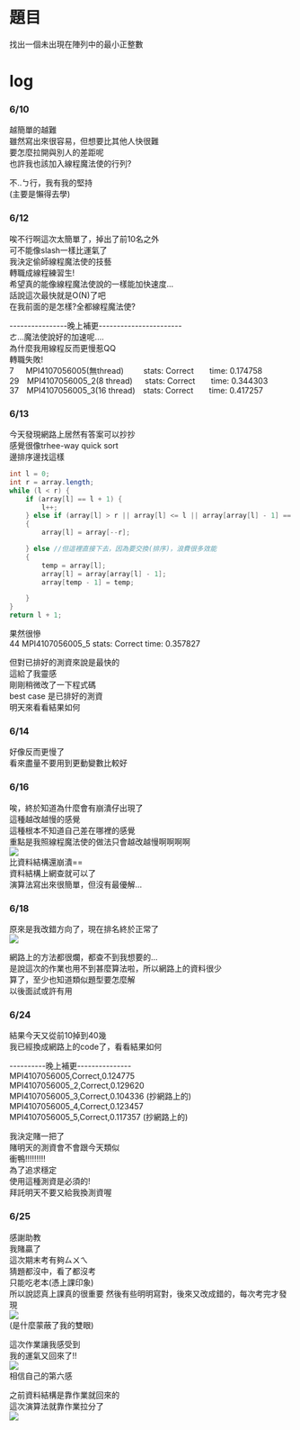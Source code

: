 # 題目
找出一個未出現在陣列中的最小正整數
# log
### 6/10
越簡單的越難  
雖然寫出來很容易，但想要比其他人快很難  
要怎麼拉開與別人的差距呢  
也許我也該加入線程魔法使的行列?  

不..ㄅ行，我有我的堅持  
(主要是懶得去學)  

### 6/12
唉不行啊這次太簡單了，掉出了前10名之外  
可不能像slash一樣比運氣了  
我決定偷師線程魔法使的技藝  
轉職成線程練習生!  
希望真的能像線程魔法使說的一樣能加快速度...  
話說這次最快就是O(N)了吧  
在我前面的是怎樣?全都線程魔法使?  

----------------晚上補更-----------------------  
ㄜ...魔法使說好的加速呢....  
為什麼我用線程反而更慢惹QQ  
轉職失敗!  
7&emsp;&ensp;MPI4107056005(無thread)&ensp;&emsp;&emsp;stats: Correct&emsp;&emsp;time: 0.174758   
29&emsp;MPI4107056005_2(8 thread)&nbsp;&nbsp;&emsp;stats: Correct&emsp;&emsp;time: 0.344303     
37&emsp;MPI4107056005_3(16 thread)&emsp;stats: Correct&emsp;&emsp;time: 0.417257   

### 6/13
今天發現網路上居然有答案可以抄抄  
感覺很像trhee-way quick sort  
邊排序邊找這樣  
```java
int l = 0;
int r = array.length; 
while (l < r) {
	if (array[l] == l + 1) {
		l++;
	} else if (array[l] > r || array[l] <= l || array[array[l] - 1] == array[l])
	{
		array[l] = array[--r];

	} else //但這裡直接下去，因為要交換(排序)，浪費很多效能
	{
		temp = array[l];
		array[l] = array[array[l] - 1];
		array[temp - 1] = temp;

	}
}
return l + 1;
```
果然很慘  
44   MPI4107056005_5    stats: Correct    time: 0.357827  

但對已排好的測資來說是最快的  
這給了我靈感  
剛剛稍微改了一下程式碼  
best case 是已排好的測資  
明天來看看結果如何  

### 6/14
好像反而更慢了  
看來盡量不要用到更動變數比較好  

### 6/16
唉，終於知道為什麼會有崩潰仔出現了  
這種越改越慢的感覺  
這種根本不知道自己差在哪裡的感覺  
重點是我照線程魔法使的做法只會越改越慢啊啊啊啊   
![](https://i.imgur.com/GRCCaTE.png)  
比資料結構還崩潰==  
資料結構上網查就可以了  
演算法寫出來很簡單，但沒有最優解...  


### 6/18 
原來是我改錯方向了，現在排名終於正常了  
![](https://i.imgur.com/8RzgKc2.png)   

網路上的方法都很爛，都查不到我想要的...  
是說這次的作業也用不到甚麼算法啦，所以網路上的資料很少  
算了，至少也知道類似題型要怎麼解  
以後面試或許有用   

### 6/24
結果今天又從前10掉到40幾  
我已經換成網路上的code了，看看結果如何   

----------晚上補更---------------  
MPI4107056005,Correct,0.124775  
MPI4107056005_2,Correct,0.129620  
MPI4107056005_3,Correct,0.104336 (抄網路上的)   
MPI4107056005_4,Correct,0.123457  
MPI4107056005_5,Correct,0.117357 (抄網路上的)  

我決定賭一把了  
賭明天的測資會不會跟今天類似  
衝鴨!!!!!!!!!  
為了追求穩定  
使用這種測資是必須的!  
拜託明天不要又給我換測資喔   

### 6/25
感謝助教  
我賭贏了  
這次期末考有夠ㄙㄨㄟ  
猜題都沒中，看了都沒考  
只能吃老本(憑上課印象)  
所以說認真上課真的很重要
然後有些明明寫對，後來又改成錯的，每次考完才發現    
![](https://i.imgur.com/XbWMQoR.png)  
(是什麼蒙蔽了我的雙眼)  

這次作業讓我感受到  
我的運氣又回來了!!  
![](https://i.imgur.com/XJLioDu.png)  
相信自己的第六感  

之前資料結構是靠作業就回來的  
這次演算法就靠作業拉分了  
![](https://i.imgur.com/vCRDyWL.png)  

